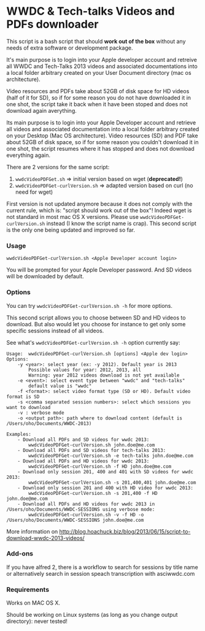 WWDC & Tech-talks Videos and PDFs downloader
================

This script is a bash script that should **work out of the box** without any needs of extra software or development package.

It's main purpose is to login into your Apple developer account and retreive all WWDC and Tech-Talks 2013 videos and associated documentations into a local folder arbitrary created on your User Document directory (mac os architecture).

Video resources and PDFs take about 52GB of disk space for HD videos (half of it for SD), so if for some reason you do not have downloaded it in one shot, the script take it back when it have been stoped and does not download again averything.


Its main purpose is to login into your Apple Developer account and retrieve all videos and associated documentation into a local folder arbitrary created on your Desktop (Mac OS architecture).
Video resources (SD) and PDF take about 52GB of disk space, so if for some reason you couldn't download it in one shot, the script resumes where it has stopped and does not download everything again.

There are 2 versions for the same script:

1. `wwdcVideoPDFGet.sh` => initial version based on wget (**deprecated!**)
2. `wwdcVideoPDFGet-curlVersion.sh` => adapted version based on curl (no need for wget)

First version is not updated anymore because it does not comply with the current rule, which is: "script should work out of the box"! Indeed wget is not standard in most mac OS X versions. Please use `wwdcVideoPDFGet-curlVersion.sh` instead (I know the script name is crap). This second script is the only one being updated and improved so far.

### Usage
`wwdcVideoPDFGet-curlVersion.sh <Apple Developer account login>`

You will be prompted for your Apple Developer password. And SD videos will be downloaded by default.

### Options
You can try `wwdcVideoPDFGet-curlVersion.sh -h` for more options.

This second script allows you to choose between SD and HD videos to download. But also would let you choose for instance to get only some specific sessions instead of all videos.

See what's `wwdcVideoPDFGet-curlVersion.sh -h` option currently say:

	Usage: 	wwdcVideoPDFGet-curlVersion.sh [options] <Apple dev login>
	Options:
		-y <year>: select year (ex: -y 2012). Default year is 2013
			Possible values for year: 2012, 2013, all
			Warning: year 2012 videos download is not yet available
		-e <event>: select event type between "wwdc" and "tech-talks"
			default value is "wwdc"
		-f <format>: select video format type (SD or HD). Default video format is SD
		-s <comma separated session numbers>: select which sessions you want to download
		-v : verbose mode
		-o <output path>: path where to download content (default is /Users/oho/Documents/WWDC-2013)
	
	Examples:
		- Download all PDFs and SD videos for wwdc 2013:
	  		wwdcVideoPDFGet-curlVersion.sh john.doe@me.com
		- Download all PDFs and SD videos for tech-talks 2013:
	  		wwdcVideoPDFGet-curlVersion.sh -e tech-talks john.doe@me.com
		- Download all PDFs and HD videos for wwdc 2013:
	  		wwdcVideoPDFGet-curlVersion.sh -f HD john.doe@me.com
		- Download only session 201, 400 and 401 with SD videos for wwdc 2013:
	  		wwdcVideoPDFGet-curlVersion.sh -s 201,400,401 john.doe@me.com
		- Download only session 201 and 400 with HD video for wwdc 2013:
	  		wwdcVideoPDFGet-curlVersion.sh -s 201,400 -f HD john.doe@me.com
		- Download all PDFs and HD videos for wwdc 2013 in /Users/oho/Documents/WWDC-SESSIONS using verbose mode:
	  		wwdcVideoPDFGet-curlVersion.sh -v -f HD -o /Users/oho/Documents/WWDC-SESSIONS john.doe@me.com
		

More information on http://blog.hoachuck.biz/blog/2013/06/15/script-to-download-wwdc-2013-videos/

### Add-ons
If you have alfred 2, there is a workflow to search for sessions by title name or alternatively search in session speach transcription with asciwwdc.com


### Requirements
Works on MAC OS X.

Should be working on Linux systems (as long as you change output directory): never tested!

